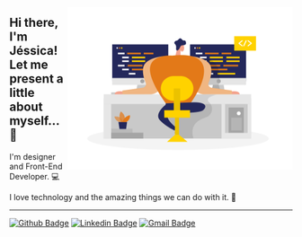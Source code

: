 <img
	src="https://github.com/jlzimmerhansl/jlzimmerhansl/blob/master/code_development_.svg?raw=true"
	width="400px"
	height="290px"
	align="right"
/>
## Hi there, I'm Jéssica! Let me present a little about myself... 👋

I'm designer and Front-End Developer. :computer:

I love technology and the amazing things we can do with it. :yellow_heart:

---
[![Github Badge](https://img.shields.io/badge/-Github-000?style=flat-square&logo=Github&logoColor=white&link=https://github.com/jlzimmerhansl)](https://github.com/jlzimmerhansl)
[![Linkedin Badge](https://img.shields.io/badge/JessicaZimmerhansl-blue?style=flat&logo=LinkedIn&labelColor=blue)](https://www.linkedin.com/in/jessica-zimmerhansl) 
[![Gmail Badge](https://img.shields.io/badge/-Gmail-c14438?style=flat-square&logo=Gmail&logoColor=white&link=mailto:jlzimmerhansl@gmail.com)](mailto:jlzimmerhansl@gmail.com)
